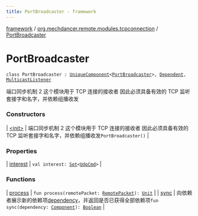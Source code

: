 ```yaml
---
title: PortBroadcaster - framework
---
```


[framework](../../index.html) / [org.mechdancer.remote.modules.tcpconnection](../index.html) / [PortBroadcaster](./index.html)

# PortBroadcaster

`class PortBroadcaster : `[`UniqueComponent`](../../org.mechdancer.dependency/-unique-component/index.html)`<`[`PortBroadcaster`](./index.html)`>, `[`Dependent`](../../org.mechdancer.dependency/-dependent/index.html)`, `[`MulticastListener`](../../org.mechdancer.remote.modules.multicast/-multicast-listener/index.html)

端口同步机制 2
这个模块用于 TCP 连接的接收者
因此必须具备有效的 TCP 监听套接字和名字，并依赖组播收发

### Constructors

| [&lt;init&gt;](-init-.html) | 端口同步机制 2 这个模块用于 TCP 连接的接收者 因此必须具备有效的 TCP 监听套接字和名字，并依赖组播收发`PortBroadcaster()` |

### Properties

| [interest](interest.html) | `val interest: `[`Set`](https://kotlinlang.org/api/latest/jvm/stdlib/kotlin.collections/-set/index.html)`<`[`UdpCmd`](../../org.mechdancer.remote.resources/-udp-cmd/index.html)`>` |

### Functions

| [process](process.html) | `fun process(remotePacket: `[`RemotePacket`](../../org.mechdancer.remote.protocol/-remote-packet/index.html)`): `[`Unit`](https://kotlinlang.org/api/latest/jvm/stdlib/kotlin/-unit/index.html) |
| [sync](sync.html) | 向依赖者展示新的依赖项[dependency](../../org.mechdancer.dependency/-dependent/sync.html#org.mechdancer.dependency.Dependent$sync(org.mechdancer.dependency.Component)/dependency)，并返回是否已获得全部依赖项`fun sync(dependency: `[`Component`](../../org.mechdancer.dependency/-component/index.html)`): `[`Boolean`](https://kotlinlang.org/api/latest/jvm/stdlib/kotlin/-boolean/index.html) |

